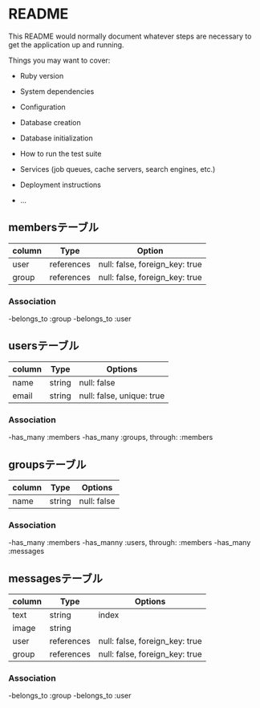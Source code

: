 # README

This README would normally document whatever steps are necessary to get the
application up and running.

Things you may want to cover:

* Ruby version

* System dependencies

* Configuration

* Database creation

* Database initialization

* How to run the test suite

* Services (job queues, cache servers, search engines, etc.)

* Deployment instructions

* ...


## membersテーブル

|column|Type|Option|
|------|----|------|
|user|references|null: false, foreign_key: true|
|group|references|null: false, foreign_key: true|

### Association
-belongs_to :group
-belongs_to :user


## usersテーブル

|column|Type|Options|
|------|----|-------|
|name|string|null: false|
|email|string|null: false, unique: true|

### Association
-has_many :members
-has_many :groups, through: :members


## groupsテーブル
|column|Type|Options|
|------|----|-------|
|name|string|null: false|

### Association
-has_many :members
-has_manny :users, through: :members
-has_many :messages


## messagesテーブル

|column|Type|Options|
|------|----|-------|
|text|string|index|
|image|string|
|user|references|null: false, foreign_key: true|
|group|references|null: false, foreign_key: true|

### Association
-belongs_to :group
-belongs_to :user